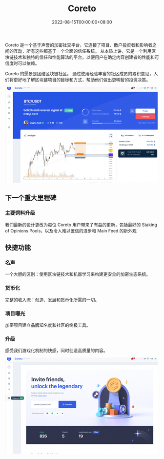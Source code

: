 ﻿---
title: "Coreto"
description: "Coreto 是一个基于声誉的加密研究平台； 建立一个基于声誉、共享知识和可验证事实的更安全的生态系统。"
date: 2022-08-15T00:00:00+08:00
lastmod: 2022-08-15T00:00:00+08:00
draft: false
authors: ["crazyxuanshao"]
featuredImage: "coreto.png"
tags: ["Social","Coreto"]
categories: ["nfts"]
nfts: ["Social"]
blockchain: ""
website: "https://www.coreto.io/?utm_source=DappRadar&utm_medium=deeplink&utm_campaign=visit-website"
twitter: "https://twitter.com/Coretoio"
discord: ""
telegram: "https://t.me/Coreto"
github: ""
youtube: "https://www.youtube.com/c/Coreto"
twitch: ""
facebook: "https://www.facebook.com/coreto.io"
instagram: "https://instagram.com/coretoio"
reddit: "https://www.reddit.com/r/Coreto/"
medium: ""
steam: ""
gitbook: ""
googleplay: ""
appstore: ""
status: "Live"
weight: 
lightgallery: true
toc: true
pinned: false
recommend: false
recommend1: false
---
<p>Coreto 是一个基于声誉的加密社交平台，它连接了项目、散户投资者和影响者之间的互动，所有这些都基于一个全面的信任系统。 从本质上讲，它是一个利用区块链技术和独特的信任和性能算法的平台，以便用户在确定内容创建者的性能和可信度时可以依赖。</p>
<p>Coreto 的愿景是团结区块链社区。 通过使用经验丰富的社区成员的累积意见，人们将更好地了解区块链项目的目标和方式，帮助他们做出更明智的投资决策。</p>

![ndsin](ndsin.png)



## 下一个重大里程碑



### 主要饲料升级

我们最新的设计更改为每位 Coreto 用户带来了有益的更新，包括最好的 Staking of Opinions Pools，以及令人难以置信的进步和 Main Feed 的新外观

## 快捷功能

### 名声

一个大胆的区别：使用区块链技术和机器学习来构建更安全的加密生态系统。

### 货币化

完整的收入流：创造、发展和货币化所需的一切。

### 项目曝光

加密项目建立品牌知名度和社区的终极工具。

### 升级

感受我们游戏化机制的快感，同时创造高质量的内容。

![nmifdn](nmifdn.png)